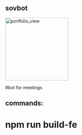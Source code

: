 ## sovbot

<img width="200" alt="portfolio_view" src="https://previews.123rf.com/images/jpgon/jpgon1504/jpgon150400439/38546395-illustration-of-a-shield-icon-with-a-cigarette.jpg">

#bot for meetings

## commands:
# npm run build-fe
